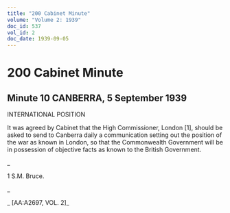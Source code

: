 ```yaml
---
title: "200 Cabinet Minute"
volume: "Volume 2: 1939"
doc_id: 537
vol_id: 2
doc_date: 1939-09-05
---
```


# 200 Cabinet Minute

## Minute 10 CANBERRA, 5 September 1939

INTERNATIONAL POSITION

It was agreed by Cabinet that the High Commissioner, London [1], should be asked to send to Canberra daily a communication setting out the position of the war as known in London, so that the Commonwealth Government will be in possession of objective facts as known to the British Government.

_

1 S.M. Bruce.

_

_ [AA:A2697, VOL. 2]_
